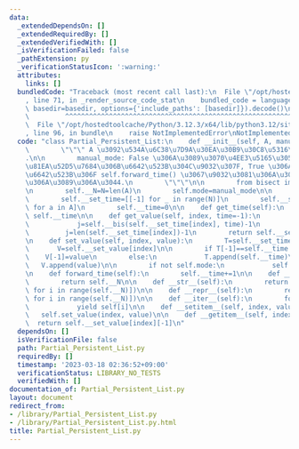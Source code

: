```yaml
---
data:
  _extendedDependsOn: []
  _extendedRequiredBy: []
  _extendedVerifiedWith: []
  _isVerificationFailed: false
  _pathExtension: py
  _verificationStatusIcon: ':warning:'
  attributes:
    links: []
  bundledCode: "Traceback (most recent call last):\n  File \"/opt/hostedtoolcache/Python/3.12.3/x64/lib/python3.12/site-packages/onlinejudge_verify/documentation/build.py\"\
    , line 71, in _render_source_code_stat\n    bundled_code = language.bundle(stat.path,\
    \ basedir=basedir, options={'include_paths': [basedir]}).decode()\n          \
    \         ^^^^^^^^^^^^^^^^^^^^^^^^^^^^^^^^^^^^^^^^^^^^^^^^^^^^^^^^^^^^^^^^^^^^^^^^^^^^^^^^^\n\
    \  File \"/opt/hostedtoolcache/Python/3.12.3/x64/lib/python3.12/site-packages/onlinejudge_verify/languages/python.py\"\
    , line 96, in bundle\n    raise NotImplementedError\nNotImplementedError\n"
  code: "class Partial_Persistent_List:\n    def __init__(self, A, manual_mode=False):\n\
    \        \"\"\" A \u3092\u534A\u6C38\u7D9A\u30EA\u30B9\u30C8\u5316\u3059\u308B\
    .\n\n        manual_mode: False \u306A\u3089\u3070\u4EE3\u5165\u3059\u308B\u3068\
    \u81EA\u52D5\u7684\u306B\u6642\u523B\u304C\u9032\u307F, True \u306A\u3089\u3070\
    \u6642\u523B\u306F self.forward_time() \u3067\u9032\u3081\u306A\u3051\u308C\u3070\
    \u306A\u3089\u306A\u3044.\n        \"\"\"\n\n        from bisect import bisect_left\n\
    \n        self.__N=N=len(A)\n        self.mode=manual_mode\n\n        self.__bis=bisect_left\n\
    \        self.__set_time=[[-1] for _ in range(N)]\n        self.__set_value=[[a]\
    \ for a in A]\n        self.__time=0\n\n    def get_time(self):\n        return\
    \ self.__time\n\n    def get_value(self, index, time=-1):\n        if time>=0:\n\
    \            j=self.__bis(self.__set_time[index], time)-1\n        else:\n   \
    \         j=len(self.__set_time[index])-1\n        return self.__set_value[index][j]\n\
    \n    def set_value(self, index, value):\n        T=self.__set_time[index]\n \
    \       V=self.__set_value[index]\n\n        if T[-1]==self.__time:\n        \
    \    V[-1]=value\n        else:\n            T.append(self.__time)\n         \
    \   V.append(value)\n\n        if not self.mode:\n            self.__time+=1\n\
    \n    def forward_time(self):\n        self.__time+=1\n\n    def __len__(self):\n\
    \        return self.__N\n\n    def __str__(self):\n        return str([self[i]\
    \ for i in range(self.__N)])\n\n    def __repr__(self):\n        return repr([self[i]\
    \ for i in range(self.__N)])\n\n    def __iter__(self):\n        for i in range(self.__N):\n\
    \            yield self[i]\n\n    def __setitem__(self, index, value):\n     \
    \   self.set_value(index, value)\n\n    def __getitem__(self, index):\n      \
    \  return self.__set_value[index][-1]\n"
  dependsOn: []
  isVerificationFile: false
  path: Partial_Persistent_List.py
  requiredBy: []
  timestamp: '2023-03-18 02:36:52+09:00'
  verificationStatus: LIBRARY_NO_TESTS
  verifiedWith: []
documentation_of: Partial_Persistent_List.py
layout: document
redirect_from:
- /library/Partial_Persistent_List.py
- /library/Partial_Persistent_List.py.html
title: Partial_Persistent_List.py
---
```

